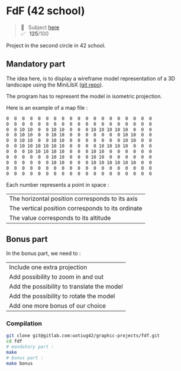 # FdF (42 school)
> 📑 &ensp;Subject [here](/subject/subject_FdF.pdf) <br />
✅ &ensp;**125**/100

Project in the second circle in 42 school.

## Mandatory part

The idea here, is to display a wireframe model representation of a 3D landscape using the MiniLibX ([git repo](https://github.com/42Paris/minilibx-linux)).

The program has to represent the model in isometric projection.

Here is an example of a map file :
```bash
0  0  0  0  0  0  0  0  0  0  0  0  0  0  0  0  0  0  0
0  0  0  0  0  0  0  0  0  0  0  0  0  0  0  0  0  0  0
0  0 10 10  0  0 10 10  0  0  0 10 10 10 10 10  0  0  0
0  0 10 10  0  0 10 10  0  0  0  0  0  0  0 10 10  0  0
0  0 10 10  0  0 10 10  0  0  0  0  0  0  0 10 10  0  0
0  0 10 10 10 10 10 10  0  0  0  0 10 10 10 10  0  0  0
0  0  0 10 10 10 10 10  0  0  0 10 10  0  0  0  0  0  0
0  0  0  0  0  0 10 10  0  0  0 10 10  0  0  0  0  0  0
0  0  0  0  0  0 10 10  0  0  0 10 10 10 10 10 10  0  0
0  0  0  0  0  0  0  0  0  0  0  0  0  0  0  0  0  0  0
0  0  0  0  0  0  0  0  0  0  0  0  0  0  0  0  0  0  0
```
Each number represents a point in space :
<table>
<tr><td>The horizontal position corresponds to its axis</td></tr>
<tr><td>The vertical position corresponds to its ordinate</td></tr>
<tr><td>The value corresponds to its altitude</td></tr>
</table>

## Bonus part

In the bonus part, we need to :
<table>
<tr><td>Include one extra projection</td></tr>
<tr><td>Add possibility to zoom in and out</td></tr>
<tr><td>Add the possibility to translate the model</td></tr>
<tr><td>Add the possibility to rotate the model</td></tr>
<tr><td>Add one more bonus of our choice</td></tr>
</table>

### Compilation
```bash
git clone git@gitlab.com:uotiug42/graphic-projects/fdf.git
cd fdf
# mandatory part :
make
# bonus part :
make bonus
```
